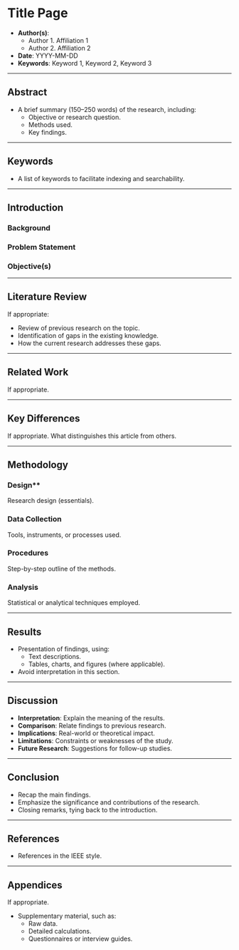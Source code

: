 # **Title Page**

- **Author(s)**:
    - Author 1. Affiliation 1
    - Author 2. Affiliation 2
- **Date**: YYYY-MM-DD
- **Keywords**: Keyword 1, Keyword 2, Keyword 3

---
## **Abstract**
- A brief summary (150–250 words) of the research, including:
  - Objective or research question.
  - Methods used.
  - Key findings.

---
## **Keywords**
- A list of keywords to facilitate indexing and searchability.

---
## **Introduction**

### Background
### Problem Statement
### Objective(s)

---
## **Literature Review**

If appropriate:
- Review of previous research on the topic.
- Identification of gaps in the existing knowledge.
- How the current research addresses these gaps.

---
## **Related Work**

If appropriate.

---
## **Key Differences**

If appropriate. What distinguishes this article from others.

---
## **Methodology**

### Design**

Research design (essentials).

### Data Collection

Tools, instruments, or processes used.

### Procedures

Step-by-step outline of the methods.

### Analysis

Statistical or analytical techniques employed.

---
## **Results**
- Presentation of findings, using:
  - Text descriptions.
  - Tables, charts, and figures (where applicable).
- Avoid interpretation in this section.

---
## **Discussion**
- **Interpretation**: Explain the meaning of the results.
- **Comparison**: Relate findings to previous research.
- **Implications**: Real-world or theoretical impact.
- **Limitations**: Constraints or weaknesses of the study.
- **Future Research**: Suggestions for follow-up studies.

---
## **Conclusion**
- Recap the main findings.
- Emphasize the significance and contributions of the research.
- Closing remarks, tying back to the introduction.

---
## **References**
- References in the IEEE style.

---
## **Appendices**

If appropriate.

- Supplementary material, such as:
  - Raw data.
  - Detailed calculations.
  - Questionnaires or interview guides.